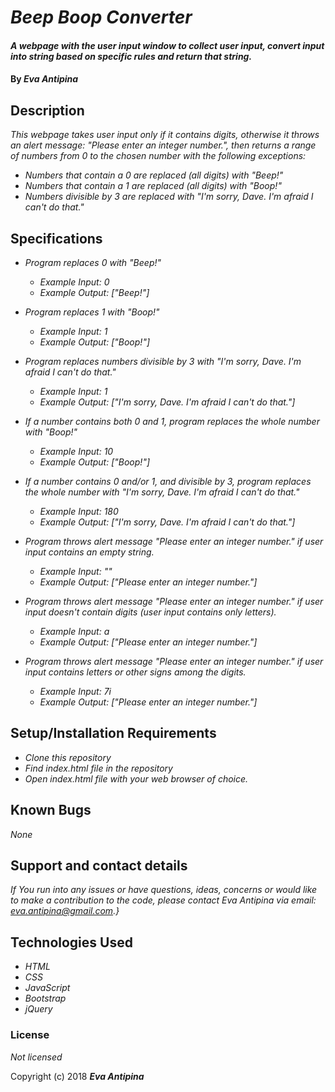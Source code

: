 # _Beep Boop Converter_

#### _A webpage with the user input window to collect user input, convert input into string based on specific rules and return that string._

#### By _**Eva Antipina**_

## Description

_This webpage takes user input only if it contains digits, otherwise it throws an alert message: "Please enter an integer number.", then returns a range of numbers from 0 to the chosen number with the following exceptions:_

* _Numbers that contain a 0 are replaced (all digits) with "Beep!"_
* _Numbers that contain a 1 are replaced (all digits) with "Boop!"_
* _Numbers divisible by 3 are replaced with "I'm sorry, Dave. I'm afraid I can't do that."_


## Specifications

* _Program replaces 0 with "Beep!"_
  * _Example Input: 0_
  * _Example Output: ["Beep!"]_

* _Program replaces 1 with "Boop!"_
  * _Example Input: 1_
  * _Example Output: ["Boop!"]_

* _Program replaces numbers divisible by 3 with "I'm sorry, Dave. I'm afraid I can't do that."_
  * _Example Input: 1_
  * _Example Output: ["I'm sorry, Dave. I'm afraid I can't do that."]_

* _If a number contains both 0 and 1, program replaces the whole number with "Boop!"_
  * _Example Input: 10_
  * _Example Output: ["Boop!"]_

* _If a number contains 0 and/or 1, and divisible by 3, program replaces the whole number with "I'm sorry, Dave. I'm afraid I can't do that."_
  * _Example Input: 180_
  * _Example Output: ["I'm sorry, Dave. I'm afraid I can't do that."]_

* _Program throws alert message "Please enter an integer number." if user input contains an empty string._
  * _Example Input: ""_
  * _Example Output: ["Please enter an integer number."]_

* _Program throws alert message "Please enter an integer number." if user input doesn't contain digits (user input contains only letters)._
  * _Example Input: a_
  * _Example Output: ["Please enter an integer number."]_

* _Program throws alert message "Please enter an integer number." if user input contains letters or other signs among the digits._
  * _Example Input: 7i_
  * _Example Output: ["Please enter an integer number."]_

## Setup/Installation Requirements

* _Clone this repository_
* _Find index.html file in the repository_
* _Open index.html file with your web browser of choice._


## Known Bugs

_None_

## Support and contact details

_If You run into any issues or have questions, ideas, concerns or would like to make a contribution to the code, please contact Eva Antipina via email: eva.antipina@gmail.com.}_

## Technologies Used

* _HTML_
* _CSS_
* _JavaScript_
* _Bootstrap_
* _jQuery_

### License

_Not licensed_

Copyright (c) 2018 **_Eva Antipina_**
